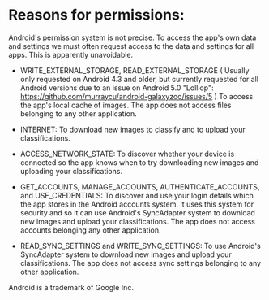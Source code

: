 Reasons for permissions:
========================

Android's permission system is not precise. To access the app's own data
and settings we must often request access to the data and settings for all
apps. This is apparently unavoidable.

* WRITE_EXTERNAL_STORAGE, READ_EXTERNAL_STORAGE
  ( Usually only requested on Android 4.3 and older,
  but currently requested for all Android versions due to an issue on
  Android 5.0 "Lolliop":
  https://github.com/murraycu/android-galaxyzoo/issues/5 )
  To access the app's local cache of images.
  The app does not access files belonging to any other application.

* INTERNET:
  To download new images to classify and to upload your classifications.

* ACCESS_NETWORK_STATE:
  To discover whether your device is connected so the app knows when to 
  try downloading new images and uploading your classifications.

* GET_ACCOUNTS, MANAGE_ACCOUNTS, AUTHENTICATE_ACCOUNTS, and USE_CREDENTIALS:
  To discover and use your login details which the app stores in the Android
  accounts system. It uses this system for security and so it can use Android's
  SyncAdapter system to download new images and upload your classifications.
  The app does not access accounts belonging any other application.

* READ_SYNC_SETTINGS and WRITE_SYNC_SETTINGS:
  To use Android's SyncAdapter system to download new images and upload your
  classifications.
  The app does not access sync settings belonging to any other application.



Android is a trademark of Google Inc.

